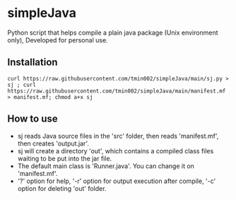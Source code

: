# simpleJava
Python script that helps compile a plain java package (Unix environment only), Developed for personal use.

## Installation
	curl https://raw.githubusercontent.com/tmin002/simpleJava/main/sj.py > sj ; curl https://raw.githubusercontent.com/tmin002/simpleJava/main/manifest.mf > manifest.mf; chmod a+x sj

## How to use
- sj reads Java source files in the 'src' folder, then reads 'manifest.mf', then creates 'output.jar'.
- sj will create a directory 'out', which contains a compiled class files waiting to be put into the jar file.
- The default main class is 'Runner.java'. You can change it on 'manifest.mf'.
- '?' option for help, '-r' option for output execution after compile, '-c' option for deleting 'out' folder.
